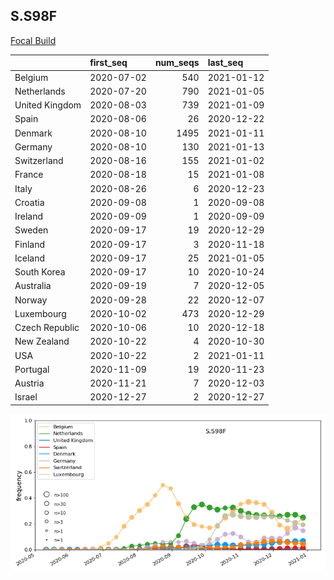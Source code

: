 

## S.S98F
[Focal Build](https://nextstrain.org/groups/neherlab/ncov/S.S98F?c=gt-S_98&f_region=Europe)

|                | first_seq   |   num_seqs | last_seq   |
|:---------------|:------------|-----------:|:-----------|
| Belgium        | 2020-07-02  |        540 | 2021-01-12 |
| Netherlands    | 2020-07-20  |        790 | 2021-01-05 |
| United Kingdom | 2020-08-03  |        739 | 2021-01-09 |
| Spain          | 2020-08-06  |         26 | 2020-12-22 |
| Denmark        | 2020-08-10  |       1495 | 2021-01-11 |
| Germany        | 2020-08-10  |        130 | 2021-01-13 |
| Switzerland    | 2020-08-16  |        155 | 2021-01-02 |
| France         | 2020-08-18  |         15 | 2021-01-08 |
| Italy          | 2020-08-26  |          6 | 2020-12-23 |
| Croatia        | 2020-09-08  |          1 | 2020-09-08 |
| Ireland        | 2020-09-09  |          1 | 2020-09-09 |
| Sweden         | 2020-09-17  |         19 | 2020-12-29 |
| Finland        | 2020-09-17  |          3 | 2020-11-18 |
| Iceland        | 2020-09-17  |         25 | 2021-01-05 |
| South Korea    | 2020-09-17  |         10 | 2020-10-24 |
| Australia      | 2020-09-19  |          7 | 2020-12-05 |
| Norway         | 2020-09-28  |         22 | 2020-12-07 |
| Luxembourg     | 2020-10-02  |        473 | 2020-12-29 |
| Czech Republic | 2020-10-06  |         10 | 2020-12-18 |
| New Zealand    | 2020-10-22  |          4 | 2020-10-30 |
| USA            | 2020-10-22  |          2 | 2021-01-11 |
| Portugal       | 2020-11-09  |         19 | 2020-11-23 |
| Austria        | 2020-11-21  |          7 | 2020-12-03 |
| Israel         | 2020-12-27  |          2 | 2020-12-27 |

![Overall trends S.S98F](/overall_trends_figures/overall_trends_S.S98F.png)